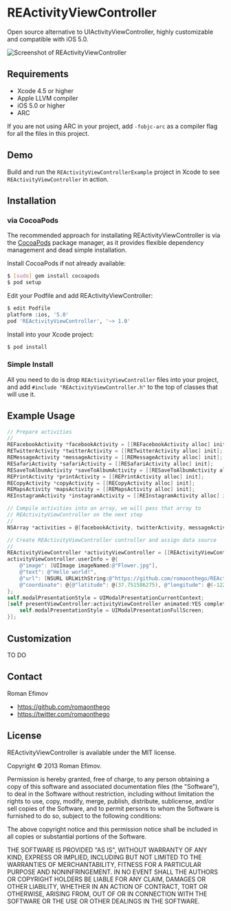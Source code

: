 # REActivityViewController

Open source alternative to UIActivityViewController, highly customizable and compatible with iOS 5.0.

![Screenshot of REActivityViewController](https://github.com/romaonthego/REActivityViewController/raw/master/Screenshot.png "REActivityViewController Screenshot")

## Requirements
* Xcode 4.5 or higher
* Apple LLVM compiler
* iOS 5.0 or higher
* ARC

If you are not using ARC in your project, add `-fobjc-arc` as a compiler flag for all the files in this project.

## Demo

Build and run the `REActivityViewControllerExample` project in Xcode to see `REActivityViewController` in action.

## Installation

### via CocoaPods

The recommended approach for installating REActivityViewController is via the [CocoaPods](http://cocoapods.org/) package manager, as it provides flexible dependency management and dead simple installation.

Install CocoaPods if not already available:

``` bash
$ [sudo] gem install cocoapods
$ pod setup
```

Edit your Podfile and add REActivityViewController:

``` bash
$ edit Podfile
platform :ios, '5.0'
pod 'REActivityViewController', '~> 1.0'
```

Install into your Xcode project:

``` bash
$ pod install
```

### Simple Install

All you need to do is drop `REActivityViewController` files into your project, and add `#include "REActivityViewController.h"` to the top of classes that will use it.

## Example Usage

``` objective-c
// Prepare activities
//
REFacebookActivity *facebookActivity = [[REFacebookActivity alloc] init];
RETwitterActivity *twitterActivity = [[RETwitterActivity alloc] init];
REMessageActivity *messageActivity = [[REMessageActivity alloc] init];
RESafariActivity *safariActivity = [[RESafariActivity alloc] init];
RESaveToAlbumActivity *saveToAlbumActivity = [[RESaveToAlbumActivity alloc] init];
REPrintActivity *printActivity = [[REPrintActivity alloc] init];
RECopyActivity *copyActivity = [[RECopyActivity alloc] init];
REMapsActivity *mapsActivity = [[REMapsActivity alloc] init];
REInstagramActivity *instagramActivity = [[REInstagramActivity alloc] init];

// Compile activities into an array, we will pass that array to
// REActivityViewController on the next step
//
NSArray *activities = @[facebookActivity, twitterActivity, messageActivity, saveToAlbumActivity, safariActivity, mapsActivity, instagramActivity, printActivity, copyActivity];

// Create REActivityViewController controller and assign data source
//
REActivityViewController *activityViewController = [[REActivityViewController alloc] initWithViewController:self activities:activities];
activityViewController.userInfo = @{
    @"image": [UIImage imageNamed:@"Flower.jpg"],
    @"text": @"Hello world!",
    @"url": [NSURL URLWithString:@"https://github.com/romaonthego/REActivityViewController"],
    @"coordinate": @{@"latitude": @(37.751586275), @"longitude": @(-122.447721511)}
};
self.modalPresentationStyle = UIModalPresentationCurrentContext;
[self presentViewController:activityViewController animated:YES completion:^{
    self.modalPresentationStyle = UIModalPresentationFullScreen;
}];
```

## Customization

TO DO

## Contact

Roman Efimov

- https://github.com/romaonthego
- https://twitter.com/romaonthego

## License

REActivityViewController is available under the MIT license.

Copyright © 2013 Roman Efimov.

Permission is hereby granted, free of charge, to any person obtaining a copy of this software and associated documentation files (the "Software"), to deal in the Software without restriction, including without limitation the rights to use, copy, modify, merge, publish, distribute, sublicense, and/or sell copies of the Software, and to permit persons to whom the Software is furnished to do so, subject to the following conditions:

The above copyright notice and this permission notice shall be included in all copies or substantial portions of the Software.

THE SOFTWARE IS PROVIDED "AS IS", WITHOUT WARRANTY OF ANY KIND, EXPRESS OR IMPLIED, INCLUDING BUT NOT LIMITED TO THE WARRANTIES OF MERCHANTABILITY, FITNESS FOR A PARTICULAR PURPOSE AND NONINFRINGEMENT. IN NO EVENT SHALL THE AUTHORS OR COPYRIGHT HOLDERS BE LIABLE FOR ANY CLAIM, DAMAGES OR OTHER LIABILITY, WHETHER IN AN ACTION OF CONTRACT, TORT OR OTHERWISE, ARISING FROM, OUT OF OR IN CONNECTION WITH THE SOFTWARE OR THE USE OR OTHER DEALINGS IN THE SOFTWARE.
